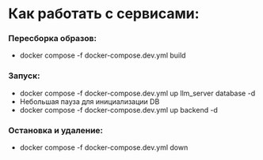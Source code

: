 # Как работать с сервисами:

### Пересборка образов:
- docker compose -f docker-compose.dev.yml build

### Запуск:
- docker compose -f docker-compose.dev.yml up llm_server database -d
- Небольшая пауза для инициализации DB
- docker compose -f docker-compose.dev.yml up backend -d

### Остановка и удаление:
- docker compose -f docker-compose.dev.yml down